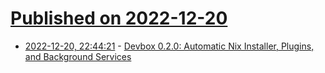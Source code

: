 # [Published on 2022-12-20](index.md)

* [2022-12-20, 22:44:21](https://lobste.rs/s/0rtdbj/devbox_0_2_0_automatic_nix_installer) - [Devbox 0.2.0: Automatic Nix Installer, Plugins, and Background Services](https://www.jetpack.io/blog/devbox-0-2-0/)
